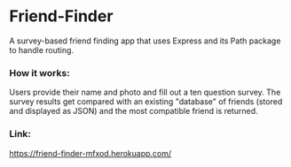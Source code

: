 # Friend-Finder

A survey-based friend finding app that uses Express and its Path package to handle routing.

### How it works:

Users provide their name and photo and fill out a ten question survey. The survey results get compared with an existing "database" of friends (stored and displayed as JSON) and the most compatible friend is returned. 

### Link:

https://friend-finder-mfxod.herokuapp.com/
